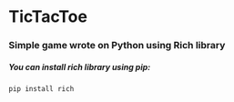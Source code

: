 # TicTacToe

### Simple game wrote on Python using Rich library

##### You can install rich library using pip:

`pip install rich`
